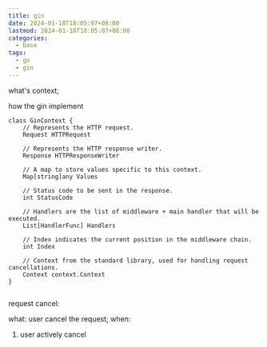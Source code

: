 ```yaml
---
title: gin
date: 2024-01-18T18:05:07+08:00
lastmod: 2024-01-18T18:05:07+08:00
categories:
  - base
tags:
  - go
  - gin
---
```


what's  context;

how the gin implement

```
class GinContext {
    // Represents the HTTP request.
    Request HTTPRequest

    // Represents the HTTP response writer.
    Response HTTPResponseWriter

    // A map to store values specific to this context.
    Map[string]any Values

    // Status code to be sent in the response.
    int StatusCode

    // Handlers are the list of middleware + main handler that will be executed.
    List[HandlerFunc] Handlers

    // Index indicates the current position in the middleware chain.
    int Index

    // Context from the standard library, used for handling request cancellations.
    Context context.Context
}


```



request cancel:

what:  user cancel the   request;
when:
1. user actively cancel
